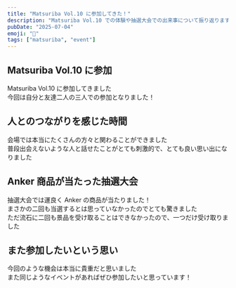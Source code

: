 ```yaml
---
title: "Matsuriba Vol.10 に参加してきた！"
description: "Matsuriba Vol.10 での体験や抽選大会での出来事について振り返ります"
pubDate: "2025-07-04"
emoji: "🏮"
tags: ["matsuriba", "event"]
---
```


## Matsuriba Vol.10 に参加

Matsuriba Vol.10 に参加してきました  
今回は自分と友達二人の三人での参加となりました！

## 人とのつながりを感じた時間

会場では本当にたくさんの方々と関わることができました  
普段出会えないような人と話せたことがとても刺激的で、とても良い思い出になりました

## Anker 商品が当たった抽選大会

抽選大会では運良く Anker の商品が当たりました！  
まさかの二回も当選するとは思っていなかったのでとても驚きました  
ただ流石に二回も景品を受け取ることはできなかったので、一つだけ受け取りました

## また参加したいという思い

今回のような機会は本当に貴重だと思いました  
また同じようなイベントがあればぜひ参加したいと思っています！

